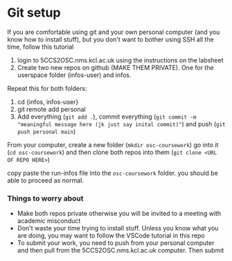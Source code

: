 # Git setup

If you are comfortable using git and your own personal computer (and you know how to install stuff), but you don't want to bother using SSH all the time, follow this tutorial 

1. login to 5CCS2OSC.nms.kcl.ac.uk using the instructions on the labsheet
2. Create two new repos on github (MAKE THEM PRIVATE). One for the userspace folder (infos-user) and infos. 

Repeat this for both folders: 
  1. cd {infos, infos-user} 
  2. git remote add personal <INSERT THE URL OF THE GIT REPO HERE>
  3. Add everything (`git add .`), commit everything (`git commit -m "meaningful message here (jk just say inital commit)"`) and push (`git push personal main`)

From your computer, create a new folder (`mkdir osc-coursework`) go into it (`cd osc-coursework`) and then clone both repos into them (`git clone <URL OF REPO HERE>`)

copy paste the run-infos file into the `osc-coursework` folder. you should be able to proceed as normal.

### Things to worry about 
- Make both repos private otherwise you will be invited to a meeting with academic misconduct
- Don't waste your time trying to install stuff. Unless you know what you are doing, you may want to follow the VSCode tutorial in this repo
- To submit your work, you need to push from your personal computer and then pull from the 5CCS2OSC.nms.kcl.ac.uk computer. Then submit
